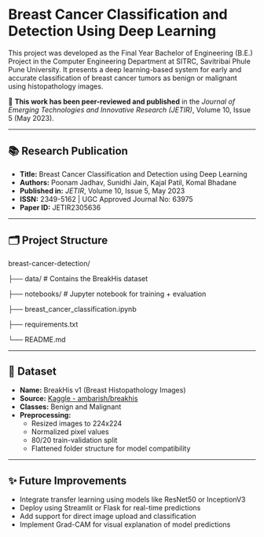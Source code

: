 # Breast Cancer Classification and Detection Using Deep Learning

This project was developed as the Final Year Bachelor of Engineering (B.E.) Project in the Computer Engineering Department at SITRC, Savitribai Phule Pune University. It presents a deep learning-based system for early and accurate classification of breast cancer tumors as benign or malignant using histopathology images.

🔬 **This work has been peer-reviewed and published** in the *Journal of Emerging Technologies and Innovative Research (JETIR)*, Volume 10, Issue 5 (May 2023).

---

## 📚 Research Publication
- **Title:** Breast Cancer Classification and Detection using Deep Learning  
- **Authors:** Poonam Jadhav, Sunidhi Jain, Kajal Patil, Komal Bhadane  
- **Published in:** *JETIR*, Volume 10, Issue 5, May 2023  
- **ISSN:** 2349-5162 | UGC Approved Journal No: 63975  
- **Paper ID:** JETIR2305636

---

## 🗂️ Project Structure

breast-cancer-detection/

├── data/                         # Contains the BreakHis dataset

├── notebooks/                   # Jupyter notebook for training + evaluation

├── breast_cancer_classification.ipynb

├── requirements.txt

└── README.md


---

## 🧪 Dataset
- **Name:** BreakHis v1 (Breast Histopathology Images)  
- **Source:** [Kaggle - ambarish/breakhis](https://www.kaggle.com/datasets/ambarish/breakhis)  
- **Classes:** Benign and Malignant  
- **Preprocessing:**
  - Resized images to 224x224
  - Normalized pixel values
  - 80/20 train-validation split
  - Flattened folder structure for model compatibility

---

## ✨ Future Improvements
- Integrate transfer learning using models like ResNet50 or InceptionV3
- Deploy using Streamlit or Flask for real-time predictions
- Add support for direct image upload and classification
- Implement Grad-CAM for visual explanation of model predictions
